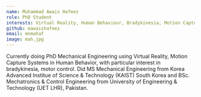 ```yaml
---
name: Muhammad Awais Hafeez
role: PhD Student
interests: Virtual Reality, Human Behaviour, Bradykinesia, Motion Capture System (BIGKAT)
github: mawaishafeez
email: mnmahaf
image: mah.jpg
---
```


Currently doing PhD Mechanical Engineering using Virtual Reality, Motion Capture Systems in Human Behavior, with particular interest in bradykinesia, motor control. Did MS Mechanical Engineering from Korea Advanced Institue of Science & Technology (KAIST) South Korea and BSc. Mechatronics & Control Engineering from University of Engineering & Technology (UET LHR), Pakistan.
